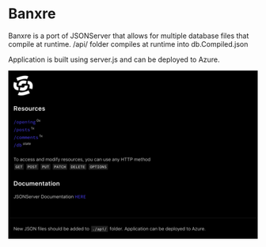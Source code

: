 # Banxre

Banxre is a port of JSONServer that allows for multiple database files that compile at runtime. /api/ folder compiles at runtime into db.Compiled.json

Application is built using server.js and can be deployed to Azure.

![Screenshot](screen.png?raw=true "Screenshot")
